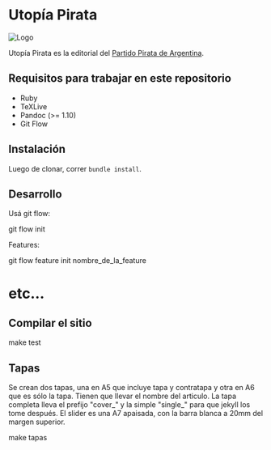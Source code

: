 Utopía Pirata
=============

![Logo](assets/utopia_pirata_logo.png)

Utopía Pirata es la editorial del [Partido Pirata de Argentina](http://partidopirata.com.ar).


Requisitos para trabajar en este repositorio
--------------------------------------------

* Ruby
* TeXLive
* Pandoc (>= 1.10)
* Git Flow

Instalación
-----------

Luego de clonar, correr `bundle install`.

Desarrollo
----------

Usá git flow:

  git flow init

Features:

  git flow feature init nombre_de_la_feature
  # etc...


Compilar el sitio
-----------------

  make test


Tapas
-----

Se crean dos tapas, una en A5 que incluye tapa y contratapa y otra en A6
que es sólo la tapa.  Tienen que llevar el nombre del articulo.  La tapa
completa lleva el prefijo "cover\_" y la simple "single\_" para que
jekyll los tome después.  El slider es una A7 apaisada, con la barra
blanca a 20mm del margen superior.

  make tapas
